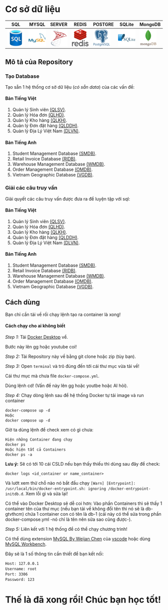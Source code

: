 # Cơ sở dữ liệu
| SQL | MYSQL | SERVER | REDIS | POSTGRE | SQLite | MongoDB |
|----------|----------|----------|----------|----------|----------|----------|
|<img src="https://github.com/devicons/devicon/blob/master/icons/azuresqldatabase/azuresqldatabase-original.svg" title="azuresqldatabase"  alt="azuresqldatabase" width="55" height="55"/>|<img src="https://github.com/devicons/devicon/blob/master/icons/mysql/mysql-original-wordmark.svg" title="mysql" alt="mysql" width="55" height="55"/>|<img src="https://github.com/devicons/devicon/blob/master/icons/microsoftsqlserver/microsoftsqlserver-original.svg" title="microsoftsqlserver" alt="microsoftsqlserver" width="55" height="55"/>|<img src="https://github.com/devicons/devicon/blob/master/icons/redis/redis-original-wordmark.svg" title="redis" alt="redis" width="55" height="55"/>|<img src="https://github.com/devicons/devicon/blob/master/icons/postgresql/postgresql-plain-wordmark.svg" title="postgresql" alt="postgresql" width="55" height="55"/>|<img src="https://github.com/devicons/devicon/blob/master/icons/sqlite/sqlite-original-wordmark.svg" title="sqlite" alt="sqlite" width="55" height="55"/>|<img src="https://github.com/devicons/devicon/blob/master/icons/mongodb/mongodb-original-wordmark.svg" title="mongodb" alt="mongodb" width="55" height="55"/>|

## Mô tả của Repository

### Tạo Database

Tạo sẵn 1 hệ thống cơ sở dữ liệu (_có sẵn data_) của các vấn đề:

#### Bản Tiếng Việt

1. Quản lý Sinh viên [(QLSV)](./Create/QLSV.sql).
2. Quản lý Hóa đơn [(QLHD)](./Create/QLHD.sql).
3. Quản lý Kho hàng [(QLKH)](./Create/QLKH.sql).
4. Quản lý Đơn đặt hàng [(QLDDH)](./Create/QLDDH.sql).
5. Quản lý Địa Lý Việt Nam [(DLVN)](./Create/DLVN.sql).

#### Bản Tiếng Anh

1. Student Management Database [(SMDB)](./Create/SMDB.sql).
2. Retail Invoice Database [(RIDB)](./Create/RIDB.sql).
3. Warehouse Management Database [(WMDB)](./Create/WMDB.sql).
4. Order Management Database [(OMDB)](./Create/OMDB.sql).
5. Vietnam Geographic Database [(VGDB)](./Create/VGDB.sql).

### Giải các câu truy vấn

Giải quyết các câu truy vấn được đưa ra để luyện tập với sql:

#### Bản Tiếng Việt

1. Quản lý Sinh viên [(QLSV)](./Query/QLSV.sql).
2. Quản lý Hóa đơn [(QLHD)](./Query/QLHD.sql).
3. Quản lý Kho hàng [(QLKH)](./Query/QLKH.sql).
4. Quản lý Đơn đặt hàng [(QLDDH)](./Query/QLDDH.sql).
5. Quản lý Địa Lý Việt Nam [(DLVN)](./Query/DLVN.sql).

#### Bản Tiếng Anh

1. Student Management Database [(SMDB)](./Query/SMDB.sql).
2. Retail Invoice Database [(RIDB)](./Query/RIDB.sql).
3. Warehouse Management Database [(WMDB)](./Query/WMDB.sql).
4. Order Management Database [(OMDB)](./Query/OMDB.sql).
5. Vietnam Geographic Database [(VGDB)](./Query/VGDB.sql).

## Cách dùng

Bạn chỉ cần tải về rồi chạy lệnh tạo ra container là xong!

#### Cách chạy cho ai không biết

_Step 1:_ Tải [Docker Desktop](https://www.docker.com/) vể.

Bước này lên gg hoặc youtube coi!

_Step 2:_ Tải Repository này về bằng git clone hoặc zip (tùy bạn).

_Step 3:_ Open `terminal` và trỏ đúng đến tới cái thư mục vừa tải về!

Cái thư mục mà chưa file `docker-compose.yml`.

Dùng lệnh cd! (Vấn đề này lên gg hoặc youtbe hoặc AI hỏi).

_Step 4:_ Chạy dòng lệnh sau để hệ thống Docker tự tải image và run container

```Docker
docker-compose up -d
Hoặc
docker compose up -d
```

Giờ ta dùng lệnh để check xem có gì chưa:

```Docker
Hiện những Container đang chạy
docker ps
Hoặc hiện tất cả Containers
docker ps -a
```

**Lưu ý:** Sẽ có tới 10 cái CSLD nếu bạn thấy thiếu thì dùng sau đây để check:
```Docker
docker logs <id_container or name_container>
```
Và lướt xem thử chỗ nào nó bắt đầu chạy `[Warn] [Entrypoint]: /usr/local/bin/docker-entrypoint.sh: ignoring /docker-entrypoint-initdb.d`. Xem lỗi gì và sửa lại!

Có thể vào Docker Desktop sẽ dễ coi hơn: Vào phần Containers thì sẽ thấy 1 container tên của thư mục (nếu bạn tải về không đổi tên thì nó sẽ là db-gtvthcm) chứa 1 container con có tên là db-1 (cái này có thể sửa trong phần docker-compose.yml -nó chỉ là tên nên sửa sao cũng được-).

_Step 5:_ Liên kết với 1 hệ thống để có thể chạy chương trình!

Có thể dùng extension [MySQL By Weijan Chen](https://marketplace.visualstudio.com/items?itemName=cweijan.vscode-mysql-client2) của [vscode](https://code.visualstudio.com/) hoặc dùng [MySQL Workbench](https://dev.mysql.com/downloads/workbench/).

Đây sẽ là 1 số thông tin cần thiết để bạn kết nối:
```bash
Host: 127.0.0.1
Username: root
Port: 3306
Password: 123
```

# Thế là đã xong rồi! Chúc bạn học tốt!